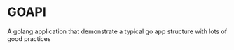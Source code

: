 # GOAPI

A golang application that demonstrate a typical go app structure with lots of good practices
